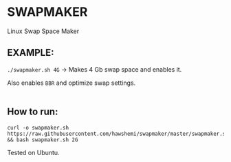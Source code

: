 # SWAPMAKER
Linux Swap Space Maker

## EXAMPLE:
`./swapmaker.sh 4G`
-> Makes 4 Gb swap space and enables it.

Also enables `BBR` and optimize swap settings.
<br></br>
## How to run:
```
curl -o swapmaker.sh https://raw.githubusercontent.com/hawshemi/swapmaker/master/swapmaker.sh && bash swapmaker.sh 2G
```

Tested on Ubuntu.
